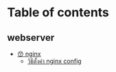 # Table of contents

## webserver

* [😙 nginx](README.md)
  * [วิธีตั้งค่า nginx config](webserver/nginx/master.md)
